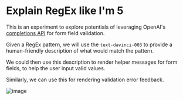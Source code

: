 # Explain RegEx like I'm 5 

This is an experiment to explore potentials of leveraging OpenAI's [completions API](https://platform.openai.com/docs/api-reference/completions) for form field validation.

Given a RegEx pattern, we will use the `text-davinci-003` to provide a human-friendly description of what would match the pattern.

We could then use this description to render helper messages for form fields, to help the user input valid values.

Similarly, we can use this for rendering validation error feedback.

![image](https://user-images.githubusercontent.com/17537040/224508912-e553dcef-77a4-429a-9fdd-9b1655c46a1f.png)



